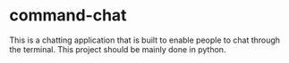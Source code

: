 # command-chat
This is a chatting application that is built to enable people to chat through the terminal. This project should be mainly done in python.
